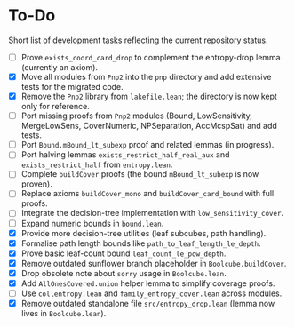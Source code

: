 # To-Do

Short list of development tasks reflecting the current repository status.

- [ ] Prove `exists_coord_card_drop` to complement the entropy-drop lemma (currently an axiom).
- [x] Move all modules from `Pnp2` into the `pnp` directory and add extensive
      tests for the migrated code.
- [x] Remove the `Pnp2` library from `lakefile.lean`; the directory is now kept
      only for reference.
- [ ] Port missing proofs from `Pnp2` modules (Bound, LowSensitivity, MergeLowSens, CoverNumeric, NPSeparation, AccMcspSat) and add tests.
- [ ] Port `Bound.mBound_lt_subexp` proof and related lemmas (in progress).
- [ ] Port halving lemmas `exists_restrict_half_real_aux` and `exists_restrict_half` from `entropy.lean`.
- [ ] Complete `buildCover` proofs (the bound `mBound_lt_subexp` is now proven).
- [ ] Replace axioms `buildCover_mono` and `buildCover_card_bound` with full proofs.
- [ ] Integrate the decision-tree implementation with `low_sensitivity_cover`.
- [ ] Expand numeric bounds in `bound.lean`.
- [x] Provide more decision-tree utilities (leaf subcubes, path handling).
- [x] Formalise path length bounds like `path_to_leaf_length_le_depth`.
- [x] Prove basic leaf-count bound `leaf_count_le_pow_depth`.
- [x] Remove outdated sunflower branch placeholder in `Boolcube.buildCover`.
- [x] Drop obsolete note about `sorry` usage in `Boolcube.lean`.
- [x] Add `AllOnesCovered.union` helper lemma to simplify coverage proofs.
- [ ] Use `collentropy.lean` and `family_entropy_cover.lean` across modules.
- [x] Remove outdated standalone file `src/entropy_drop.lean` (lemma now lives in `Boolcube.lean`).
